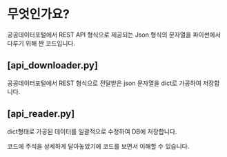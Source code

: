 # 무엇인가요?
공공데이터포털에서 REST API 형식으로 제공되는 Json 형식의 문자열을 파이썬에서 다루기 위해 짠 코드입니다.

## [api_downloader.py]
  공공데이터포털에서 REST 형식으로 전달받은 json 문자열을 dict로 가공하여 저장합니다.
  
## [api_reader.py]
  dict형태로 가공된 데이터를 일괄적으로 수정하여 DB에 저장합니다.
  
코드에 주석을 상세하게 달아놓았기에 코드를 보면서 이해할 수 있습니다.
